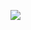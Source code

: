 ![](https://github.com/danielamariei/tetwix/blob/master/wiki-resources/images/storyboards/storyboard.png)
